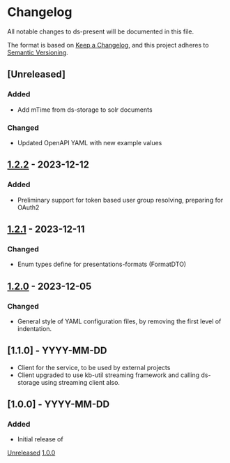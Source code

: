 # Changelog
All notable changes to ds-present will be documented in this file.

The format is based on [Keep a Changelog](https://keepachangelog.com/en/1.0.0/),
and this project adheres to [Semantic Versioning](https://semver.org/spec/v2.0.0.html).

## [Unreleased]
### Added
- Add mTime from ds-storage to solr documents

### Changed
- Updated OpenAPI YAML with new example values



## [1.2.2](https://github.com/kb-dk/ds-present/releases/tag/v1.2.2) - 2023-12-12
### Added
- Preliminary support for token based user group resolving, preparing for OAuth2


## [1.2.1](https://github.com/kb-dk/ds-present/releases/tag/v1.2.1) - 2023-12-11
### Changed
- Enum types define for presentations-formats (FormatDTO)


## [1.2.0](https://github.com/kb-dk/ds-present/releases/tag/v1.2.0) - 2023-12-05
### Changed 
- General style of YAML configuration files, by removing the first level of indentation.


## [1.1.0] - YYYY-MM-DD
- Client for the service, to be used by external projects
- Client upgraded to use kb-util streaming framework and calling ds-storage using streaming client also.


## [1.0.0] - YYYY-MM-DD
### Added

- Initial release of <project>


[Unreleased](https://github.com/kb-dk/ds-present/compare/v1.0.0...HEAD)
[1.0.0](https://github.com/kb-dk/ds-present/releases/tag/v1.0.0)
